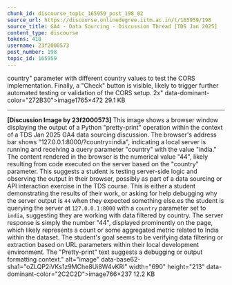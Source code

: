 ```yaml
---
chunk_id: discourse_topic_165959_post_198_02
source_url: https://discourse.onlinedegree.iitm.ac.in/t/165959/198
source_title: GA4 - Data Sourcing - Discussion Thread [TDS Jan 2025]
content_type: discourse
tokens: 418
username: 23f2000573
post_number: 198
topic_id: 165959
---
```


country" parameter with different country values to test the CORS implementation. Finally, a "Check" button is visible, likely to trigger further automated testing or validation of the CORS setup. 2x" data-dominant-color="272B30">image1765×472 29.1 KB

---

**[Discussion Image by 23f2000573]** This image shows a browser window displaying the output of a Python "pretty-print" operation within the context of a TDS Jan 2025 GA4 data sourcing discussion. The browser's address bar shows "127.0.0.1:8000/?country=india", indicating a local server is running and receiving a query parameter "country" with the value "india." The content rendered in the browser is the numerical value "44", likely resulting from code executed on the server based on the "country" parameter. This suggests a student is testing server-side logic and observing the output in their browser, possibly as part of a data sourcing or API interaction exercise in the TDS course. This is either a student demonstrating the results of their work, or asking for help debugging why the server output is `44` when they expected something else.es the student is querying the server at `127.0.0.1:8000` with a `country` parameter set to `india`, suggesting they are working with data filtered by country. The server response is simply the number "44", displayed prominently on the page, which likely represents a count or some aggregated metric related to India within the dataset. The student's goal seems to be verifying data filtering or extraction based on URL parameters within their local development environment. The "Pretty-print" text suggests a debugging or output formatting context." alt="image" data-base62-sha1="oZLQP2iVKs1z9MChe8Ui8W4vKRl" width="690" height="213" data-dominant-color="2C2C2D">image766×237 12.2 KB
